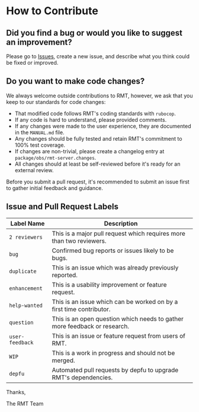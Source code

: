 # How to Contribute

## Did you find a bug or would you like to suggest an improvement?

Please go to [Issues](https://github.com/SUSE/rmt/issues/new), create a new issue, and describe what you think could be fixed or improved.

## Do you want to make code changes?

We always welcome outside contributions to RMT, however, we ask that you keep to our standards for code changes:

- That modified code follows RMT's coding standards with `rubocop`.
- If any code is hard to understand, please provided comments.
- If any changes were made to the user experience, they are documented in the `MANUAL.md` file.
- Any changes should be fully tested and retain RMT's commitment to 100% test coverage.
- If changes are non-trivial, please create a changelog entry at `package/obs/rmt-server.changes`.
- All changes should at least be self-reviewed before it's ready for an external review.

Before you submit a pull request, it's recommended to submit an issue first to gather initial feedback and guidance.

## Issue and Pull Request Labels

| Label Name |  Description |
| --- | --- |
| `2 reviewers` | This is a major pull request which requires more than two reviewers. |
| `bug` | Confirmed bug reports or issues likely to be bugs. |
| `duplicate` | This is an issue which was already previously reported. |
| `enhancement` | This is a usability improvement or feature request. |
| `help-wanted` | This is an issue which can be worked on by a first time contributor. |
| `question` | This is an open question which needs to gather more feedback or research. |
| `user-feedback` | This is an issue or feature request from users of RMT. |
| `WIP` | This is a work in progress and should not be merged. |
| `depfu` | Automated pull requests by depfu to upgrade RMT's dependencies. |

Thanks,

The RMT Team
